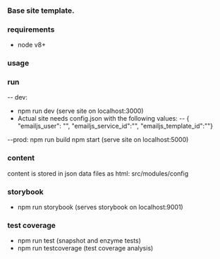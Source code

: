 ### Base site template.

### requirements
- node v8+

### usage

### run
-- dev:
- npm run dev (serve site on localhost:3000)
- Actual site needs config.json with the following values:
-- { "emailjs_user": "", "emailjs_service_id":"", "emailjs_template_id":""} 

--prod:
npm run build
npm start (serve site on localhost:5000)
### content
content is stored in json data files as html:
src/modules/config

### storybook
- npm run storybook (serves storybook on localhost:9001)

### test coverage
- npm run test (snapshot and enzyme tests)
- npm run testcoverage (test coverage analysis)
